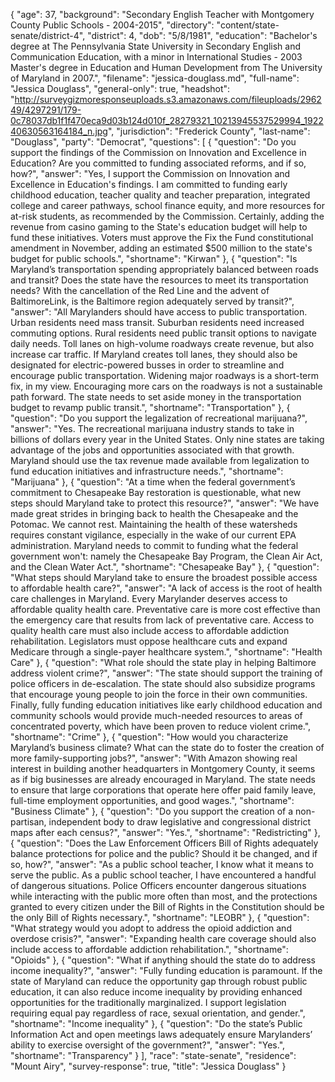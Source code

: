 {
  "age": 37,
  "background": "Secondary English Teacher with Montgomery County Public Schools - 2004-2015",
  "directory": "content/state-senate/district-4",
  "district": 4,
  "dob": "5/8/1981",
  "education": "Bachelor's degree at The Pennsylvania State University in Secondary English and Communication Education, with a minor in International Studies - 2003 Master's degree in Education and Human Development from The University of Maryland in 2007.",
  "filename": "jessica-douglass.md",
  "full-name": "Jessica Douglass",
  "general-only": true,
  "headshot": "http://surveygizmoresponseuploads.s3.amazonaws.com/fileuploads/296249/4297291/179-0c78037db1f1f470eca9d03b124d010f_28279321_10213945537529994_192240630563164184_n.jpg",
  "jurisdiction": "Frederick County",
  "last-name": "Douglass",
  "party": "Democrat",
  "questions": [
    {
      "question": "Do you support the findings of the Commission on Innovation and Excellence in Education? Are you committed to funding associated reforms, and if so, how?",
      "answer": "Yes, I support the Commission on Innovation and Excellence in Education's findings. I am committed to funding early childhood education, teacher quality and teacher preparation, integrated college and career pathways, school finance equity, and more resources for at-risk students, as recommended by the Commission. Certainly, adding the revenue from casino gaming to the State's education budget will help to fund these initiatives. Voters must approve the Fix the Fund constitutional amendment in November, adding an estimated $500 million to the state's budget for public schools.",
      "shortname": "Kirwan"
    },
    {
      "question": "Is Maryland’s transportation spending appropriately balanced between roads and transit? Does the state have the resources to meet its transportation needs? With the cancellation of the Red Line and the advent of BaltimoreLink, is the Baltimore region adequately served by transit?",
      "answer": "All Marylanders should have access to public transportation. Urban residents need mass transit. Suburban residents need increased commuting options. Rural residents need public transit options to navigate daily needs. Toll lanes on high-volume roadways create revenue, but also increase car traffic. If Maryland creates toll lanes, they should also be designated for electric-powered busses in order to streamline and encourage public transportation. Widening major roadways is a short-term fix, in my view. Encouraging more cars on the roadways is not a sustainable path forward. The state needs to set aside money in the transportation budget to revamp public transit.",
      "shortname": "Transportation"
    },
    {
      "question": "Do you support the legalization of recreational marijuana?",
      "answer": "Yes. The recreational marijuana industry stands to take in billions of dollars every year in the United States. Only nine states are taking advantage of the jobs and opportunities associated with that growth. Maryland should use the tax revenue made available from legalization to fund education initiatives and infrastructure needs.",
      "shortname": "Marijuana"
    },
    {
      "question": "At a time when the federal government’s commitment to Chesapeake Bay restoration is questionable, what new steps should Maryland take to protect this resource?",
      "answer": "We have made great strides in bringing back to health the Chesapeake and the Potomac. We cannot rest. Maintaining the health of these watersheds requires constant vigilance, especially in the wake of our current EPA administration. Maryland needs to commit to funding what the federal government won't: namely the Chesapeake Bay Program, the Clean Air Act, and the Clean Water Act.",
      "shortname": "Chesapeake Bay"
    },
    {
      "question": "What steps should Maryland take to ensure the broadest possible access to affordable health care?",
      "answer": "A lack of access is the root of health care challenges in Maryland. Every Marylander deserves access to affordable quality health care. Preventative care is more cost effective than the emergency care that results from lack of preventative care. Access to quality health care must also include access to affordable addiction rehabilitation. Legislators must oppose healthcare cuts and expand Medicare through a single-payer healthcare system.",
      "shortname": "Health Care"
    },
    {
      "question": "What role should the state play in helping Baltimore address violent crime?",
      "answer": "The state should support the training of police officers in de-escalation. The state should also subsidize programs that encourage young people to join the force in their own communities. Finally, fully funding education initiatives like early childhood education and community schools would provide much-needed resources to areas of concentrated poverty, which have been proven to reduce violent crime.",
      "shortname": "Crime"
    },
    {
      "question": "How would you characterize Maryland’s business climate? What can the state do to foster the creation of more family-supporting jobs?",
      "answer": "With Amazon showing real interest in building another headquarters in Montgomery County, it seems as if big businesses are already encouraged in Maryland. The state needs to ensure that large corporations that operate here offer paid family leave, full-time employment opportunities, and good wages.",
      "shortname": "Business Climate"
    },
    {
      "question": "Do you support the creation of a non-partisan, independent body to draw legislative and congressional district maps after each census?",
      "answer": "Yes.",
      "shortname": "Redistricting"
    },
    {
      "question": "Does the Law Enforcement Officers Bill of Rights adequately balance protections for police and the public? Should it be changed, and if so, how?",
      "answer": "As a public school teacher, I know what it means to serve the public. As a public school teacher, I have encountered a handful of dangerous situations. Police Officers encounter dangerous situations while interacting with the public more often than most, and the protections granted to every citizen under the Bill of Rights in the Constitution should be the only Bill of Rights necessary.",
      "shortname": "LEOBR"
    },
    {
      "question": "What strategy would you adopt to address the opioid addiction and overdose crisis?",
      "answer": "Expanding health care coverage should also include access to affordable addiction rehabilitation.",
      "shortname": "Opioids"
    },
    {
      "question": "What if anything should the state do to address income inequality?",
      "answer": "Fully funding education is paramount. If the state of Maryland can reduce the opportunity gap through robust public education, it can also reduce income inequality by providing enhanced opportunities for the traditionally marginalized. I support legislation requiring equal pay regardless of race, sexual orientation, and gender.",
      "shortname": "Income inequality"
    },
    {
      "question": "Do the state’s Public Information Act and open meetings laws adequately ensure Marylanders’ ability to exercise oversight of the government?",
      "answer": "Yes.",
      "shortname": "Transparency"
    }
  ],
  "race": "state-senate",
  "residence": "Mount Airy",
  "survey-response": true,
  "title": "Jessica Douglass"
}
